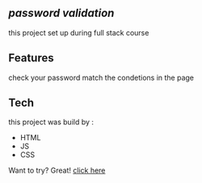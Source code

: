 
## _password validation_

this project set up during full stack course


## Features

check your password match the condetions in the page




## Tech

this project was build by :

- HTML
- JS
- CSS







Want to try? Great!
[click here](https://nareens.github.io/password-validation-nareen/)





